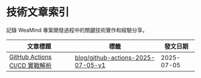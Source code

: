 # 技術文章索引

記錄 WeaMind 專案開發過程中的關鍵技術實作和經驗分享。

| 文章標題                           | 標籤                                                                                                           | 發文日期   |
| ---------------------------------- | -------------------------------------------------------------------------------------------------------------- | ---------- |
| [GitHub Actions CI/CD 實戰解析](#) | [blog/github-actions-2025-07-05-v1](https://github.com/kyomind/WeaMind/tree/blog/github-actions-2025-07-05-v1) | 2025-07-05 |
